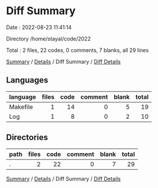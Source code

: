 # Diff Summary

Date : 2022-08-23 11:41:14

Directory /home/stayal/code/2022

Total : 2 files,  22 codes, 0 comments, 7 blanks, all 29 lines

[Summary](results.md) / [Details](details.md) / Diff Summary / [Diff Details](diff-details.md)

## Languages
| language | files | code | comment | blank | total |
| :--- | ---: | ---: | ---: | ---: | ---: |
| Makefile | 1 | 14 | 0 | 5 | 19 |
| Log | 1 | 8 | 0 | 2 | 10 |

## Directories
| path | files | code | comment | blank | total |
| :--- | ---: | ---: | ---: | ---: | ---: |
| . | 2 | 22 | 0 | 7 | 29 |

[Summary](results.md) / [Details](details.md) / Diff Summary / [Diff Details](diff-details.md)